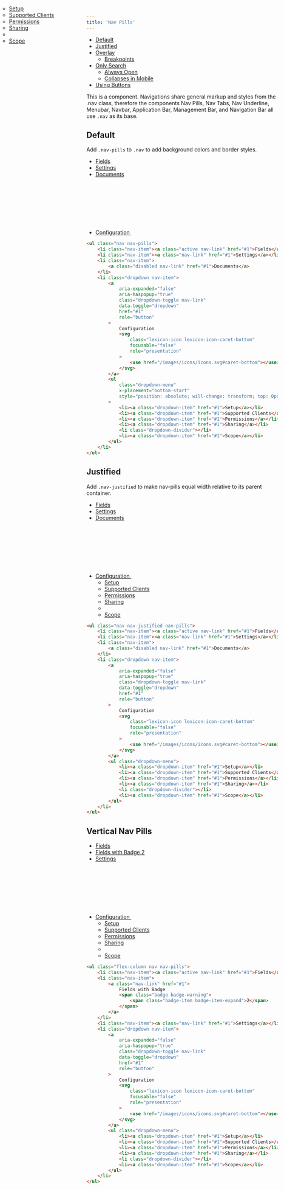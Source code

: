 ```yaml
---
title: 'Nav Pills'
---
```


<div class="nav-toc-absolute">
<div class="nav-toc">

-   [Default](#default)
-   [Justified](#justified)
-   [Overlay](#overlay)
    -   [Breakpoints](#breakpoints)
-   [Only Search](#only-search)
    -   [Always Open](#always-open)
    -   [Collapses in Mobile](#collapses-in-mobile)
-   [Using Buttons](#using-buttons)

</div>
</div>

<div class="clay-site-alert alert alert-warning">This is a component. Navigations share general markup and styles from the .nav class, therefore the components Nav Pills, Nav Tabs, Nav Underline, Menubar, Navbar, Application Bar, Management Bar, and Navigation Bar all use <code class="gatsby-code-text">.nav</code> as its base.</div>

## Default

Add `.nav-pills` to `.nav` to add background colors and border styles.

<div class="sheet-example">
    <ul class="nav nav-pills">
        <li class="nav-item"><a class="active nav-link" href="#1">Fields</a></li>
        <li class="nav-item"><a class="nav-link" href="#1">Settings</a></li>
        <li class="nav-item"><a class="disabled nav-link" href="#1">Documents</a></li>
        <li class="dropdown nav-item">
            <a aria-expanded="false" aria-haspopup="true" class="dropdown-toggle nav-link" data-toggle="dropdown" href="#1"
                role="button">
                Configuration
                <svg class="lexicon-icon lexicon-icon-caret-bottom" focusable="false" role="presentation">
                    <use href="/images/icons/icons.svg#caret-bottom"></use>
                </svg>
            </a>
            <ul class="dropdown-menu" x-placement="bottom-start"
                style="position: absolute; will-change: transform; top: 0px; left: 0px; transform: translate3d(0px, 41px, 0px);">
                <li><a class="dropdown-item" href="#1">Setup</a></li>
                <li><a class="dropdown-item" href="#1">Supported Clients</a></li>
                <li><a class="dropdown-item" href="#1">Permissions</a></li>
                <li><a class="dropdown-item" href="#1">Sharing</a></li>
                <li class="dropdown-divider"></li>
                <li><a class="dropdown-item" href="#1">Scope</a></li>
            </ul>
        </li>
    </ul>
</div>

```html
<ul class="nav nav-pills">
	<li class="nav-item"><a class="active nav-link" href="#1">Fields</a></li>
	<li class="nav-item"><a class="nav-link" href="#1">Settings</a></li>
	<li class="nav-item">
		<a class="disabled nav-link" href="#1">Documents</a>
	</li>
	<li class="dropdown nav-item">
		<a
			aria-expanded="false"
			aria-haspopup="true"
			class="dropdown-toggle nav-link"
			data-toggle="dropdown"
			href="#1"
			role="button"
		>
			Configuration
			<svg
				class="lexicon-icon lexicon-icon-caret-bottom"
				focusable="false"
				role="presentation"
			>
				<use href="/images/icons/icons.svg#caret-bottom"></use>
			</svg>
		</a>
		<ul
			class="dropdown-menu"
			x-placement="bottom-start"
			style="position: absolute; will-change: transform; top: 0px; left: 0px; transform: translate3d(0px, 41px, 0px);"
		>
			<li><a class="dropdown-item" href="#1">Setup</a></li>
			<li><a class="dropdown-item" href="#1">Supported Clients</a></li>
			<li><a class="dropdown-item" href="#1">Permissions</a></li>
			<li><a class="dropdown-item" href="#1">Sharing</a></li>
			<li class="dropdown-divider"></li>
			<li><a class="dropdown-item" href="#1">Scope</a></li>
		</ul>
	</li>
</ul>
```

## Justified

Add `.nav-justified` to make nav-pills equal width relative to its parent container.

<div class="sheet-example">
    <ul class="nav nav-justified nav-pills">
        <li class="nav-item"><a class="active nav-link" href="#1">Fields</a></li>
        <li class="nav-item"><a class="nav-link" href="#1">Settings</a></li>
        <li class="nav-item"><a class="disabled nav-link" href="#1">Documents</a></li>
        <li class="dropdown nav-item">
            <a aria-expanded="false" aria-haspopup="true" class="dropdown-toggle nav-link" data-toggle="dropdown" href="#1"
                role="button">
                Configuration
                <svg class="lexicon-icon lexicon-icon-caret-bottom" focusable="false" role="presentation">
                    <use href="/images/icons/icons.svg#caret-bottom"></use>
                </svg>
            </a>
            <ul class="dropdown-menu">
                <li><a class="dropdown-item" href="#1">Setup</a></li>
                <li><a class="dropdown-item" href="#1">Supported Clients</a></li>
                <li><a class="dropdown-item" href="#1">Permissions</a></li>
                <li><a class="dropdown-item" href="#1">Sharing</a></li>
                <li class="dropdown-divider"></li>
                <li><a class="dropdown-item" href="#1">Scope</a></li>
            </ul>
        </li>
    </ul>
</div>

```html
<ul class="nav nav-justified nav-pills">
	<li class="nav-item"><a class="active nav-link" href="#1">Fields</a></li>
	<li class="nav-item"><a class="nav-link" href="#1">Settings</a></li>
	<li class="nav-item">
		<a class="disabled nav-link" href="#1">Documents</a>
	</li>
	<li class="dropdown nav-item">
		<a
			aria-expanded="false"
			aria-haspopup="true"
			class="dropdown-toggle nav-link"
			data-toggle="dropdown"
			href="#1"
			role="button"
		>
			Configuration
			<svg
				class="lexicon-icon lexicon-icon-caret-bottom"
				focusable="false"
				role="presentation"
			>
				<use href="/images/icons/icons.svg#caret-bottom"></use>
			</svg>
		</a>
		<ul class="dropdown-menu">
			<li><a class="dropdown-item" href="#1">Setup</a></li>
			<li><a class="dropdown-item" href="#1">Supported Clients</a></li>
			<li><a class="dropdown-item" href="#1">Permissions</a></li>
			<li><a class="dropdown-item" href="#1">Sharing</a></li>
			<li class="dropdown-divider"></li>
			<li><a class="dropdown-item" href="#1">Scope</a></li>
		</ul>
	</li>
</ul>
```

## Vertical Nav Pills

<div class="sheet-example">
    <ul class="flex-column nav nav-pills">
        <li class="nav-item"><a class="active nav-link" href="#1">Fields</a></li>
        <li class="nav-item">
            <a class="nav-link" href="#1">
                Fields with Badge
                <span class="badge badge-warning">
                    <span class="badge-item badge-item-expand">2</span>
                </span>
            </a>
        </li>
        <li class="nav-item"><a class="nav-link" href="#1">Settings</a></li>
        <li class="dropdown nav-item">
            <a aria-expanded="false" aria-haspopup="true" class="dropdown-toggle nav-link" data-toggle="dropdown" href="#1"
                role="button">
                Configuration
                <svg class="lexicon-icon lexicon-icon-caret-bottom" focusable="false" role="presentation">
                    <use href="/images/icons/icons.svg#caret-bottom"></use>
                </svg>
            </a>
            <ul class="dropdown-menu">
                <li><a class="dropdown-item" href="#1">Setup</a></li>
                <li><a class="dropdown-item" href="#1">Supported Clients</a></li>
                <li><a class="dropdown-item" href="#1">Permissions</a></li>
                <li><a class="dropdown-item" href="#1">Sharing</a></li>
                <li class="dropdown-divider"></li>
                <li><a class="dropdown-item" href="#1">Scope</a></li>
            </ul>
        </li>
    </ul>
</div>

```html
<ul class="flex-column nav nav-pills">
	<li class="nav-item"><a class="active nav-link" href="#1">Fields</a></li>
	<li class="nav-item">
		<a class="nav-link" href="#1">
			Fields with Badge
			<span class="badge badge-warning">
				<span class="badge-item badge-item-expand">2</span>
			</span>
		</a>
	</li>
	<li class="nav-item"><a class="nav-link" href="#1">Settings</a></li>
	<li class="dropdown nav-item">
		<a
			aria-expanded="false"
			aria-haspopup="true"
			class="dropdown-toggle nav-link"
			data-toggle="dropdown"
			href="#1"
			role="button"
		>
			Configuration
			<svg
				class="lexicon-icon lexicon-icon-caret-bottom"
				focusable="false"
				role="presentation"
			>
				<use href="/images/icons/icons.svg#caret-bottom"></use>
			</svg>
		</a>
		<ul class="dropdown-menu">
			<li><a class="dropdown-item" href="#1">Setup</a></li>
			<li><a class="dropdown-item" href="#1">Supported Clients</a></li>
			<li><a class="dropdown-item" href="#1">Permissions</a></li>
			<li><a class="dropdown-item" href="#1">Sharing</a></li>
			<li class="dropdown-divider"></li>
			<li><a class="dropdown-item" href="#1">Scope</a></li>
		</ul>
	</li>
</ul>
```
